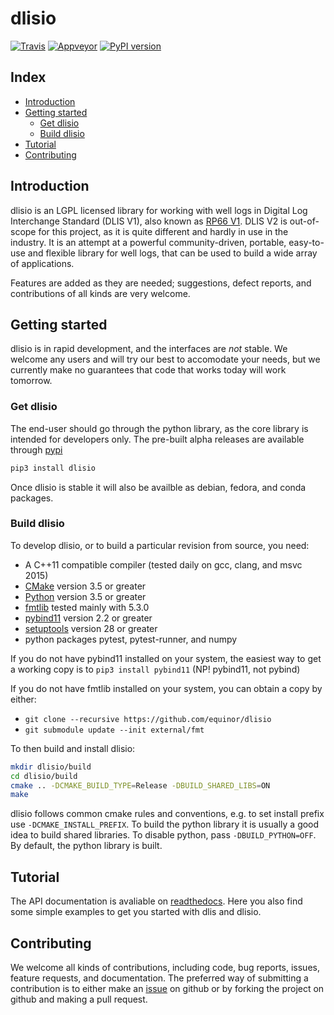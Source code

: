 # dlisio #

[![Travis](https://img.shields.io/travis/equinor/dlisio/master.svg?label=travis)](https://travis-ci.org/equinor/dlisio)
[![Appveyor](https://ci.appveyor.com/api/projects/status/jdhagpm7jkga07j1?svg=true)](https://ci.appveyor.com/project/jokva/dlisio)
[![PyPI version](https://badge.fury.io/py/dlisio.svg)](https://badge.fury.io/py/dlisio)

## Index ##

* [Introduction](#introduction)
* [Getting started](#getting-started)
  * [Get dlisio](#get-dlisio)
  * [Build dlisio](#build-dlisio)
* [Tutorial](#tutorial)
* [Contributing](#contributing)

## Introduction ##

dlisio is an LGPL licensed library for working with well logs in Digital Log
Interchange Standard (DLIS V1), also known as
[RP66 V1](http://w3.energistics.org/rp66/v1/Toc/main.html). DLIS V2 is
out-of-scope for this project, as it is quite different and hardly in use in
the industry. It is an attempt at a powerful community-driven, portable,
easy-to-use and flexible library for well logs, that can be used to build a
wide array of applications.

Features are added as they are needed; suggestions, defect reports, and
contributions of all kinds are very welcome.

## Getting started ##

dlisio is in rapid development, and the interfaces are *not* stable. We welcome
any users and will try our best to accomodate your needs, but we currently make
no guarantees that code that works today will work tomorrow.

### Get dlisio ###

The end-user should go through the python library, as the core library is
intended for developers only. The pre-built alpha releases are available
through [pypi](https://pypi.org/project/dlisio/)

```bash
pip3 install dlisio
```

Once dlisio is stable it will also be availble as debian, fedora, and conda
packages.

### Build dlisio ###

To develop dlisio, or to build a particular revision from source, you need:

* A C++11 compatible compiler (tested daily on gcc, clang, and msvc 2015)
* [CMake](https://cmake.org/) version 3.5 or greater
* [Python](https://python.org) version 3.5 or greater
* [fmtlib](http://fmtlib.net/) tested mainly with 5.3.0
* [pybind11](https://github.com/pybind/pybind11) version 2.2 or greater
* [setuptools](https://pypi.python.org/pypi/setuptools) version 28 or greater
* python packages pytest, pytest-runner, and numpy

If you do not have pybind11 installed on your system, the easiest way to get a
working copy is to `pip3 install pybind11` (NP! pybind11, not pybind)

If you do not have fmtlib installed on your system, you can obtain a copy by
either:

* `git clone --recursive https://github.com/equinor/dlisio`
* `git submodule update --init external/fmt`

To then build and install dlisio:

```bash
mkdir dlisio/build
cd dlisio/build
cmake .. -DCMAKE_BUILD_TYPE=Release -DBUILD_SHARED_LIBS=ON
make
```

dlisio follows common cmake rules and conventions, e.g. to set install prefix
use `-DCMAKE_INSTALL_PREFIX`. To build the python library it is usually a good
idea to build shared libraries. To disable python, pass `-DBUILD_PYTHON=OFF`.
By default, the python library is built.

## Tutorial ##

The API documentation is avaliable on [readthedocs](https://dlisio.readthedocs.io/en/stable/).
Here you also find some simple examples to get you started with dlis and
dlisio.

## Contributing ##

We welcome all kinds of contributions, including code, bug reports, issues,
feature requests, and documentation. The preferred way of submitting a
contribution is to either make an
[issue](https://github.com/equinor/dlisio/issues) on github or by forking the
project on github and making a pull request.
